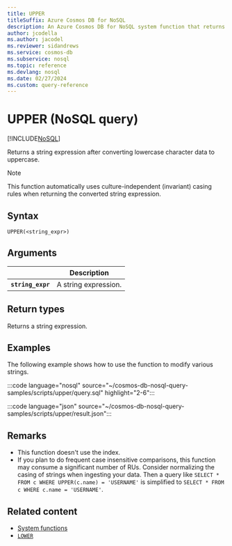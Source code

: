 ```yaml
---
title: UPPER
titleSuffix: Azure Cosmos DB for NoSQL
description: An Azure Cosmos DB for NoSQL system function that returns a string expression with lowercase characters converted to uppercase.
author: jcodella
ms.author: jacodel
ms.reviewer: sidandrews
ms.service: cosmos-db
ms.subservice: nosql
ms.topic: reference
ms.devlang: nosql
ms.date: 02/27/2024
ms.custom: query-reference
---
```


# UPPER (NoSQL query)

[!INCLUDE[NoSQL](../../includes/appliesto-nosql.md)]

Returns a string expression after converting lowercase character data to uppercase.

> [!NOTE]
> This function automatically uses culture-independent (invariant) casing rules when returning the converted string expression.

## Syntax
  
```nosql
UPPER(<string_expr>)
```
  
## Arguments

| | Description |
| --- | --- |
| **`string_expr`** | A string expression. |
  
## Return types
  
Returns a string expression.  
  
## Examples
  
The following example shows how to use the function to modify various strings.
  
:::code language="nosql" source="~/cosmos-db-nosql-query-samples/scripts/upper/query.sql" highlight="2-6":::

:::code language="json" source="~/cosmos-db-nosql-query-samples/scripts/upper/result.json":::

## Remarks

- This function doesn't use the index.
- If you plan to do frequent case insensitive comparisons, this function may consume a significant number of RUs. Consider normalizing the casing of strings when ingesting your data. Then a query like `SELECT * FROM c WHERE UPPER(c.name) = 'USERNAME'` is simplified to `SELECT * FROM c WHERE c.name = 'USERNAME'`.

## Related content

- [System functions](system-functions.yml)
- [`LOWER`](lower.md)
